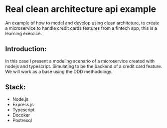 # Real clean architecture api example
An example of how to model and develop using clean architeture, to create a microservice to handle credit cards features from a fintech app, this is a learning exercice.

## Introduction:
In this case I present a modeling scenario of a microservice created with nodejs and typescript. Simulating to be the backend of a credit card feature.
We will work as a base using the DDD methodology.

## Stack:
- Node.js
- Express js
- Typescript
- Docoker
- Postresql


